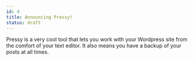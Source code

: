 ```yaml
---
id: 4
title: Announcing Pressy!
status: draft
---
```

Pressy is a very cool tool that lets you work with your Wordpress site from the comfort of your text editor.
It also means you have a backup of your posts at all times.
